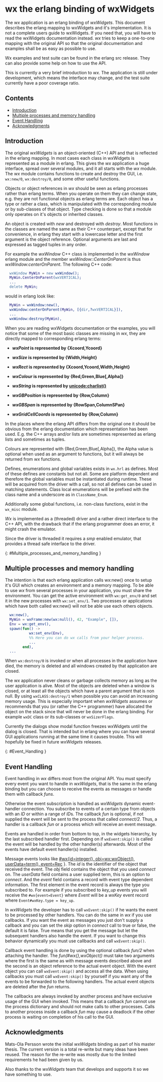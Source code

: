 <!--
%CopyrightBegin%

Copyright Ericsson AB 2023-2024. All Rights Reserved.

Licensed under the Apache License, Version 2.0 (the "License");
you may not use this file except in compliance with the License.
You may obtain a copy of the License at

    http://www.apache.org/licenses/LICENSE-2.0

Unless required by applicable law or agreed to in writing, software
distributed under the License is distributed on an "AS IS" BASIS,
WITHOUT WARRANTIES OR CONDITIONS OF ANY KIND, either express or implied.
See the License for the specific language governing permissions and
limitations under the License.

%CopyrightEnd%
-->
# wx the erlang binding of wxWidgets

The _wx_ application is an erlang binding of _wxWidgets_. This document
describes the erlang mapping to wxWidgets and it's implementation. It is not a
complete users guide to wxWidgets. If you need that, you will have to read the
wxWidgets documentation instead. _wx_ tries to keep a one-to-one mapping with
the original API so that the original documentation and examples shall be as
easy as possible to use.

Wx examples and test suite can be found in the erlang src release. They
can also provide some help on how to use the API.

This is currently a very brief introduction to _wx_. The application is still
under development, which means the interface may change, and the test suite
currently have a poor coverage ratio.

## Contents

- [Introduction](chapter.md#introduction)
- [Multiple processes and memory handling](chapter.md#Multiple_processes_and_memory_handling)
- [Event Handling](chapter.md#Event_Handling)
- [Acknowledgments](chapter.md#acknowledgments)

## Introduction

The original _wxWidgets_ is an object-oriented (C++) API and that is reflected
in the erlang mapping. In most cases each class in wxWidgets is represented as a
module in erlang. This gives the _wx_ application a huge interface, spread over
several modules, and it all starts with the _wx_ module. The _wx_ module
contains functions to create and destroy the GUI, i.e. `wx:new/0`,
`wx:destroy/0`, and some other useful functions.

Objects or object references in _wx_ should be seen as erlang processes rather
than erlang terms. When you operate on them they can change state, e.g. they are
not functional objects as erlang terms are. Each object has a type or rather a
class, which is manipulated with the corresponding module or by sub-classes of
that object. Type checking is done so that a module only operates on it's
objects or inherited classes.

An object is created with _new_ and destroyed with _destroy_. Most functions in
the classes are named the same as their C++ counterpart, except that for
convenience, in erlang they start with a lowercase letter and the first argument
is the object reference. Optional arguments are last and expressed as tagged
tuples in any order.

For example the _wxWindow_ C++ class is implemented in the _wxWindow_ erlang
module and the member _wxWindow::CenterOnParent_ is thus
_wxWindow:centerOnParent_. The following C++ code:

```erlang
  wxWindow MyWin = new wxWindow();
  MyWin.CenterOnParent(wxVERTICAL);
  ...
  delete MyWin;
```

would in erlang look like:

```erlang
  MyWin = wxWindow:new(),
  wxWindow:centerOnParent(MyWin, [{dir,?wxVERTICAL}]),
  ...
  wxWindow:destroy(MyWin),
```

When you are reading wxWidgets documentation or the examples, you will notice
that some of the most basic classes are missing in _wx_, they are directly
mapped to corresponding erlang terms:

- **_wxPoint_ is represented by \{Xcoord,Ycoord\}**

- **_wxSize_ is represented by \{Width,Height\}**

- **_wxRect_ is represented by \{Xcoord,Ycoord,Width,Height\}**

- **_wxColour_ is represented by \{Red,Green,Blue\[,Alpha]\}**

- **_wxString_ is represented by
  [unicode:charlist()](`t:unicode:charlist/0`)**

- **_wxGBPosition_ is represented by \{Row,Column\}**

- **_wxGBSpan_ is represented by \{RowSpan,ColumnSPan\}**

- **_wxGridCellCoords_ is represented by \{Row,Column\}**

In the places where the erlang API differs from the original one it should be
obvious from the erlang documentation which representation has been used. E.g.
the C++ arrays and/or lists are sometimes represented as erlang lists and
sometimes as tuples.

Colours are represented with \{Red,Green,Blue\[,Alpha]\}, the Alpha value is
optional when used as an argument to functions, but it will always be returned
from _wx_ functions.

Defines, enumerations and global variables exists in `wx.hrl` as defines. Most
of these defines are constants but not all. Some are platform dependent and
therefore the global variables must be instantiated during runtime. These will
be acquired from the driver with a call, so not all defines can be used in
matching statements. Class local enumerations will be prefixed with the class
name and a underscore as in `ClassName_Enum`.

Additionally some global functions, i.e. non-class functions, exist in the
`wx_misc` module.

_Wx_ is implemented as a (threaded) driver and a rather direct interface
to the C++ API, with the drawback that if the erlang programmer does an error,
it might crash the emulator.

Since the driver is threaded it requires a _smp_ enabled emulator, that provides
a thread safe interface to the driver.

[](){: #Multiple_processes_and_memory_handling }

## Multiple processes and memory handling

The intention is that each erlang application calls wx:new() once to setup it's
GUI which creates an environment and a memory mapping. To be able to use _wx_
from several processes in your application, you must share the environment. You
can get the active environment with `wx:get_env/0` and set it in the new
processes with `wx:set_env/1`. Two processes or applications which have both
called wx:new() will not be able use each others objects.

```erlang
  wx:new(),
  MyWin = wxFrame:new(wx:null(), 42, "Example", []),
  Env = wx:get_env(),
  spawn(fun() ->
           wx:set_env(Env),
           %% Here you can do wx calls from your helper process.
           ...
        end),
  ...
```

When `wx:destroy/0` is invoked or when all processes in the application have
died, the memory is deleted and all windows created by that application are
closed.

The _wx_ application never cleans or garbage collects memory as long as the user
application is alive. Most of the objects are deleted when a window is closed,
or at least all the objects which have a parent argument that is non null. By
using `wxCLASS:destroy/1` when possible you can avoid an increasing memory
usage. This is especially important when _wxWidgets_ assumes or recommends that
you (or rather the C++ programmer) have allocated the object on the stack since
that will never be done in the erlang binding. For example `wxDC` class or its
sub-classes or `wxSizerFlags`.

Currently the dialogs show modal function freezes wxWidgets until the dialog is
closed. That is intended but in erlang where you can have several GUI
applications running at the same time it causes trouble. This will hopefully be
fixed in future _wxWidgets_ releases.

[](){: #Event_Handling }

## Event Handling

Event handling in _wx_ differs most from the original API. You must specify
every event you want to handle in _wxWidgets_, that is the same in the erlang
binding but you can choose to receive the events as messages or handle them with
callback _funs_.

Otherwise the event subscription is handled as _wxWidgets_ dynamic event-handler
connection. You subscribe to events of a certain type from objects with an _ID_
or within a range of *ID*s. The callback _fun_ is optional, if not supplied the
event will be sent to the process that called _connect/2_. Thus, a handler is a
callback _fun_ or a process which will receive an event message.

Events are handled in order from bottom to top, in the widgets hierarchy, by the
last subscribed handler first. Depending on if `wxEvent:skip()` is called the
event will be handled by the other handler(s) afterwards. Most of the events
have default event handler(s) installed.

Message events looks like
[\#wx\{id=integer(), obj=wx:wxObject(), userData=term(), event=Rec](`t:wxEvtHandler:wx/0`)
\}. The _id_ is the identifier of the object that received the event. The _obj_
field contains the object that you used _connect_ on. The _userData_ field
contains a user supplied term, this is an option to _connect_. And the _event_
field contains a record with event type dependent information. The first element
in the event record is always the type you subscribed to. For example if you
subscribed to _key_up_ events you will receive the `#wx{event=Event}` where
_Event_ will be a _wxKey_ event record where `Event#wxKey.type = key_up`.

In _wxWidgets_ the developer has to call `wxEvent:skip()` if he wants the event
to be processed by other handlers. You can do the same in _wx_ if you use
callbacks. If you want the event as messages you just don't supply a callback
and you can set the _skip_ option in _connect_ call to true or false, the
default it is false. True means that you get the message but let the subsequent
handlers also handle the event. If you want to change this behavior dynamically
you must use callbacks and call `wxEvent:skip()`.

Callback event handling is done by using the optional callback _fun/2_ when
attaching the handler. The _fun(#wx\{\},wxObject()_ must take two arguments
where the first is the same as with message events described above and the
second is an object reference to the actual event object. With the event object
you can call `wxEvent:skip()` and access all the data. When using callbacks you
must call `wxEvent:skip()` by yourself if you want any of the events to be
forwarded to the following handlers. The actual event objects are deleted after
the _fun_ returns.

The callbacks are always invoked by another process and have exclusive usage of
the GUI when invoked. This means that a callback _fun_ cannot use the process
dictionary and should not make calls to other processes. Calls to another
process inside a callback _fun_ may cause a deadlock if the other process is
waiting on completion of his call to the GUI.

## Acknowledgments

Mats-Ola Persson wrote the initial _wxWidgets_ binding as part of his master
thesis. The current version is a total re-write but many ideas have been reused.
The reason for the re-write was mostly due to the limited requirements he had
been given by us.

Also thanks to the _wxWidgets_ team that develops and supports it so we have
something to use.
